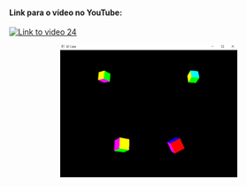

#### Link para o vídeo no YouTube:

[![Link to video 24](https://img.youtube.com/vi/rW0o5ghXVWU/default.jpg)](https://youtu.be/rW0o5ghXVWU)


<p align="center">
  <img width="320" height="240" src="modern_24.png">
</p>
